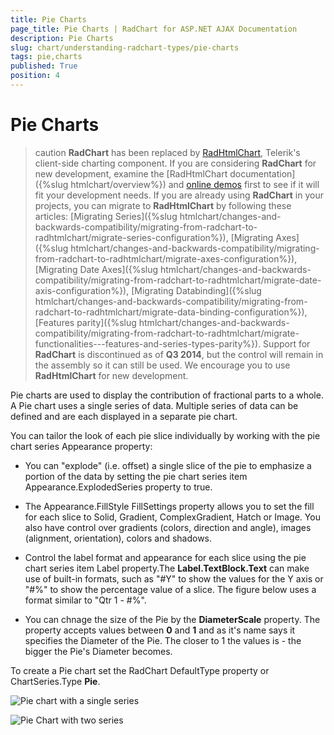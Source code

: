 ```yaml
---
title: Pie Charts
page_title: Pie Charts | RadChart for ASP.NET AJAX Documentation
description: Pie Charts
slug: chart/understanding-radchart-types/pie-charts
tags: pie,charts
published: True
position: 4
---
```


# Pie Charts

>caution  **RadChart** has been replaced by [RadHtmlChart](https://www.telerik.com/products/aspnet-ajax/html-chart.aspx), Telerik's client-side charting component. If you are considering **RadChart** for new development, examine the [RadHtmlChart documentation]({%slug htmlchart/overview%}) and [online demos](https://demos.telerik.com/aspnet-ajax/htmlchart/examples/overview/defaultcs.aspx) first to see if it will fit your development needs. If you are already using **RadChart** in your projects, you can migrate to **RadHtmlChart** by following these articles: [Migrating Series]({%slug htmlchart/changes-and-backwards-compatibility/migrating-from-radchart-to-radhtmlchart/migrate-series-configuration%}), [Migrating Axes]({%slug htmlchart/changes-and-backwards-compatibility/migrating-from-radchart-to-radhtmlchart/migrate-axes-configuration%}), [Migrating Date Axes]({%slug htmlchart/changes-and-backwards-compatibility/migrating-from-radchart-to-radhtmlchart/migrate-date-axis-configuration%}), [Migrating Databinding]({%slug htmlchart/changes-and-backwards-compatibility/migrating-from-radchart-to-radhtmlchart/migrate-data-binding-configuration%}), [Features parity]({%slug htmlchart/changes-and-backwards-compatibility/migrating-from-radchart-to-radhtmlchart/migrate-functionalities---features-and-series-types-parity%}). Support for **RadChart** is discontinued as of **Q3 2014**, but the control will remain in the assembly so it can still be used. We encourage you to use **RadHtmlChart** for new development.

Pie charts are used to display the contribution of fractional parts to a whole. A Pie chart uses a single series of data. Multiple series of data can be defined and are each displayed in a separate pie chart.

You can tailor the look of each pie slice individually by working with the pie chart series Appearance property:

* You can "explode" (i.e. offset) a single slice of the pie to emphasize a portion of the data by setting the pie chart series item Appearance.ExplodedSeries property to true.

* The Appearance.FillStyle FillSettings property allows you to set the fill for each slice to Solid, Gradient, ComplexGradient, Hatch or Image. You also have control over gradients (colors, direction and angle), images (alignment, orientation), colors and shadows.

* Control the label format and appearance for each slice using the pie chart series item Label property.The **Label.TextBlock.Text** can make use of built-in formats, such as "#Y" to show the values for the Y axis or "#%" to show the percentage value of a slice. The figure below uses a format similar to "Qtr 1 - #%".

* You can chnage the size of the Pie by the **DiameterScale** property. The property accepts values between **0** and **1** and as it's name says it specifies the Diameter of the Pie. The closer to 1 the values is - the bigger the Pie's Diameter becomes.

To create a Pie chart set the RadChart DefaultType property or ChartSeries.Type **Pie**.

![Pie chart with a single series](images/radchartelements16.png)

![Pie Chart with two series](images/radchartelements15.png)


